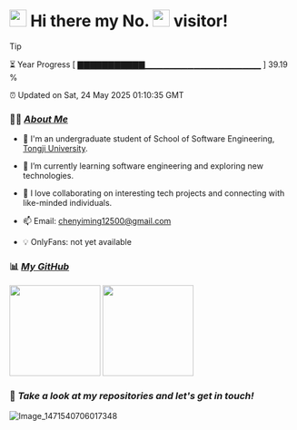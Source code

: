<h1>
  <img src="https://emojis.slackmojis.com/emojis/images/1660853767/60881/meow_attention.gif?1660853767" height="30"/>
  Hi there my No.
  <img src="https://profile-counter.glitch.me/Area-Ivy/count.svg" height="30"/>
  visitor!
</h1>

> [!TIP]
> ⏳ Year Progress [ ▇▇▇▇▇▇▇▇▇▇▇▁▁▁▁▁▁▁▁▁▁▁▁▁▁▁▁▁▁▁ ] 39.19 %
>
> ⏰ Updated on Sat, 24 May 2025 01:10:35 GMT

### 👨‍💻 *[About Me](https://Area-Ivy.github.io)*

* 🚀 I'm an undergraduate student of School of Software Engineering, [Tongji University](https://www.tongji.edu.cn).

* 🌱 I’m currently learning software engineering and exploring new technologies.

* 🔭 I love collaborating on interesting tech projects and connecting with like-minded individuals.

* 📫 Email: chenyiming12500@gmail.com

* 💡 OnlyFans: not yet available 

### 📊 *[My GitHub](https://github.com/Area-Ivy)*

<div align="left">
  <img src="https://github-readme-stats.vercel.app/api?username=Area-Ivy&show_icons=true&count_private=true" height="160"/>
  <img src="https://github-readme-stats.vercel.app/api/top-langs/?username=Area-Ivy&layout=compact" height="160"/>
</div>

### 🥰 *Take a look at my repositories and let's get in touch!*

![Image_1471540706017348](https://github.com/user-attachments/assets/86fa0167-4eb4-4ccc-b4d3-1eda77a2a363)


